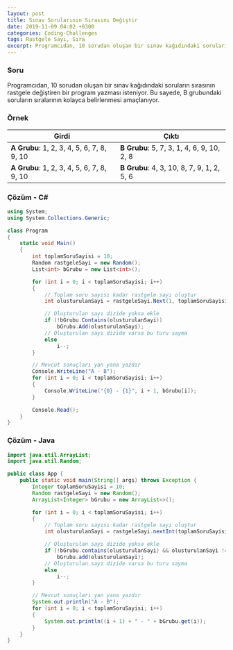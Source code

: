 ```yaml
---
layout: post
title: Sınav Sorularının Sırasını Değiştir
date: 2019-11-09 04:02 +0300
categories: Coding-Challenges
tags: Rastgele Sayı, Sıra
excerpt: Programcıdan, 10 sorudan oluşan bir sınav kağıdındaki soruların sırasının rastgele değiştiren bir program yazması isteniyor. Bu sayede, B grubundaki soruların sıralarının kolayca belirlenmesi amaçlanıyor...
---
```

### Soru
Programcıdan, 10 sorudan oluşan bir sınav kağıdındaki soruların sırasının rastgele değiştiren bir program yazması isteniyor. Bu sayede, B grubundaki soruların sıralarının kolayca belirlenmesi amaçlanıyor.

### Örnek

| Girdi                                      | Çıktı                                       |
|--------------------------------------------|---------------------------------------------|
| **A Grubu**: 1, 2, 3, 4, 5, 6, 7, 8, 9, 10 | **B Grubu**:  5, 7, 3, 1, 4, 6, 9, 10, 2, 8 |
| **A Grubu**: 1, 2, 3, 4, 5, 6, 7, 8, 9, 10 | **B Grubu**:  4, 3, 10, 8, 7, 9, 1, 2, 5, 6 |

### Çözüm - C#
```csharp
using System;
using System.Collections.Generic;

class Program
{
    static void Main()
    {
        int toplamSoruSayisi = 10;
        Random rastgeleSayi = new Random();
        List<int> bGrubu = new List<int>();

        for (int i = 0; i < toplamSoruSayisi; i++)
        {
            // Toplam soru sayısı kadar rastgele sayı oluştur
            int olusturulanSayi = rastgeleSayi.Next(1, toplamSoruSayisi + 1);

            // Oluşturulan sayı dizide yoksa ekle
            if (!bGrubu.Contains(olusturulanSayi))
                bGrubu.Add(olusturulanSayi);
            // Oluşturulan sayı dizide varsa bu turu sayma
            else
                i--;
        }

        // Mevcut sonuçları yan yana yazdır
        Console.WriteLine("A - B");
        for (int i = 0; i < toplamSoruSayisi; i++)
        {
            Console.WriteLine("{0} - {1}", i + 1, bGrubu[i]);
        }

        Console.Read();
    }
}
```

### Çözüm - Java
```java
import java.util.ArrayList;
import java.util.Random;

public class App {
    public static void main(String[] args) throws Exception {
        Integer toplamSoruSayisi = 10;
        Random rastgeleSayi = new Random();
        ArrayList<Integer> bGrubu = new ArrayList<>();

        for (int i = 0; i < toplamSoruSayisi; i++)
        {
            // Toplam soru sayısı kadar rastgele sayı oluştur
            int olusturulanSayi = rastgeleSayi.nextInt(toplamSoruSayisi+1);

            // Oluşturulan sayı dizide yoksa ekle
            if (!bGrubu.contains(olusturulanSayi) && olusturulanSayi != 0)
                bGrubu.add(olusturulanSayi);
            // Oluşturulan sayı dizide varsa bu turu sayma
            else
                i--;
        }

        // Mevcut sonuçları yan yana yazdır
        System.out.println("A - B");
        for (int i = 0; i < toplamSoruSayisi; i++)
        {
            System.out.println((i + 1) + " - " + bGrubu.get(i));
        }
    }
}
```